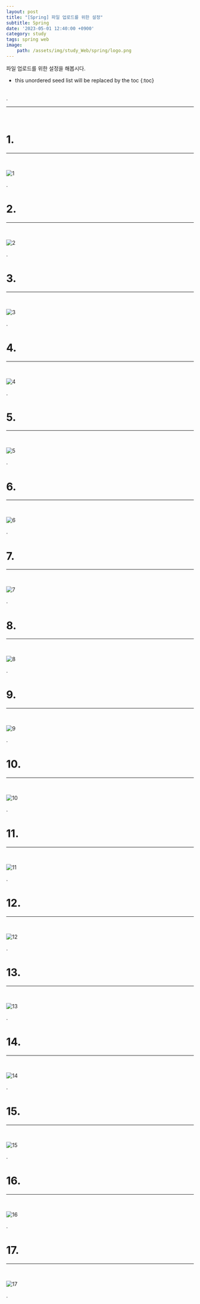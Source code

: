 ```yaml
---
layout: post
title: "[Spring] 파일 업로드를 위한 설정"
subtitle: Spring
date: '2023-05-01 12:40:00 +0900'
category: study
tags: spring web
image:
    path: /assets/img/study_Web/spring/logo.png
---
```


파일 업로드를 위한 설정을 해봅시다.

<!--more-->

* this unordered seed list will be replaced by the toc
{:toc}
<br>
.<br>

---
<br>

# 1. 
---
<br>

![1](/assets/img/study_Web/spring/2023-04-14-[Spring]_댓글의_추가와_삭제_및_수정/1.png)
<br>

.<br>

# 2. 
---
<br>

![2](/assets/img/study_Web/spring/2023-04-14-[Spring]_댓글의_추가와_삭제_및_수정/2.png)
<br>

.<br>


# 3. 
---
<br>

![3](/assets/img/study_Web/spring/2023-04-14-[Spring]_댓글의_추가와_삭제_및_수정/3.png)
<br>

.<br>

# 4. 
---
<br>

![4](/assets/img/study_Web/spring/2023-04-14-[Spring]_댓글의_추가와_삭제_및_수정/4.png)
<br>

.<br>

# 5. 
---
<br>

![5](/assets/img/study_Web/spring/2023-04-14-[Spring]_댓글의_추가와_삭제_및_수정/5.png)
<br>

.<br>

# 6. 
---
<br>

![6](/assets/img/study_Web/spring/2023-04-14-[Spring]_댓글의_추가와_삭제_및_수정/6.png)
<br>

.<br>

# 7. 
---
<br>

![7](/assets/img/study_Web/spring/2023-04-14-[Spring]_댓글의_추가와_삭제_및_수정/7.png)
<br>

.<br>

# 8. 
---
<br>

![8](/assets/img/study_Web/spring/2023-04-14-[Spring]_댓글의_추가와_삭제_및_수정/8.png)
<br>

.<br>

# 9. 
---
<br>

![9](/assets/img/study_Web/spring/2023-04-14-[Spring]_댓글의_추가와_삭제_및_수정/9.png)
<br>

.<br>

# 10.
---
<br>

![10](/assets/img/study_Web/spring/2023-04-14-[Spring]_댓글의_추가와_삭제_및_수정/10.png)
<br>

.<br>

# 11. 
---
<br>

![11](/assets/img/study_Web/spring/2023-04-14-[Spring]_댓글의_추가와_삭제_및_수정/11.png)
<br>

.<br>

# 12.
---
<br>

![12](/assets/img/study_Web/spring/2023-04-14-[Spring]_댓글의_추가와_삭제_및_수정/12.png)
<br>

.<br>



# 13.
---
<br>

![13](/assets/img/study_Web/spring/2023-04-14-[Spring]_댓글의_추가와_삭제_및_수정/13.png)
<br>

.<br>

# 14. 
---
<br>

![14](/assets/img/study_Web/spring/2023-04-14-[Spring]_댓글의_추가와_삭제_및_수정/14.png)
<br>

.<br>

# 15. 
---
<br>

![15](/assets/img/study_Web/spring/2023-04-14-[Spring]_댓글의_추가와_삭제_및_수정/15.png)
<br>

.<br>

# 16. 
---
<br>

![16](/assets/img/study_Web/spring/2023-04-14-[Spring]_댓글의_추가와_삭제_및_수정/16.png)
<br>

.<br>

# 17. 
---
<br>

![17](/assets/img/study_Web/spring/2023-04-14-[Spring]_댓글의_추가와_삭제_및_수정/17.png)
<br>

.<br>